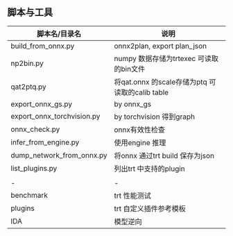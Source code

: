 ## 脚本与工具    

|脚本名/目录名| 说明|  
|----  |----|  
|build_from_onnx.py | onnx2plan, export plan_json |   
|np2bin.py| numpy 数据存储为trtexec 可读取的bin文件  |      
|qat2ptq.py| 将qat.onnx 的scale存储为ptq 可读取的calib table |     
|export_onnx_gs.py| by onnx_gs  |       
|export_onnx_torchvision.py|  by torchvision 得到graph|     
|onnx_check.py|onnx有效性检查 |     
|infer_from_engine.py| 使用engine 推理 |   
|dump_network_from_onnx.py| 将onnx 通过trt build 保存为json |   
|list_plugins.py| 列出trt 中支持的plugin|    
|   |   |  
| - | - |    
|benchmark  | trt 性能测试     |    
|plugins    | trt 自定义插件参考模板   |    
|IDA        | 模型逆向         |    
